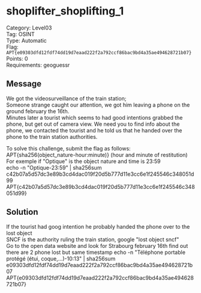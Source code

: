 # shoplifter_shoplifting_1

Category: Level03  
Tag: OSINT  
Type: Automatic  
Flag: `APT{e09303dfd12fdf74dd19d7eaad222f2a792ccf86bac9bd4a35ae494628721b07}`  
Points: 0  
Requirements: geoguessr  

## Message
We got the videosurveillance of the train station;  
Someone strange caught our attention, we got him leaving a phone on the ground february the 16th.  
Minutes later a tourist which seems to had good intentions grabbed the phone, but get out of camera view.
We need you to find info about the phone, we contacted the tourist and he told us that he handed over the phone to the train station authorities.  

To solve this challenge, submit the flag as follows: APT{sha256(object_nature-hour:minute)}  (hour and minute of restitution)
For exemple if "Optique" is the object nature and time is 23:59  
echo -n "Optique-23:59" | sha256sum  
c42b07a5d57dc3e89b3cd4dac019f20d5b777d11e3cc6e1f245546c348051d99  
APT{c42b07a5d57dc3e89b3cd4dac019f20d5b777d11e3cc6e1f245546c348051d99}  

## Solution
If the tourist had goog intention he probably handed the phone over to the lost object  
SNCF is the authority ruling the train station, google "lost object sncf"  
Go to the open data website and look for Strabourg february 16th find out there are 2 phone lost but same timestamp
echo -n "Téléphone portable protégé (étui, coque,…)-10:13" | sha256sum
e09303dfd12fdf74dd19d7eaad222f2a792ccf86bac9bd4a35ae494628721b07
APT{e09303dfd12fdf74dd19d7eaad222f2a792ccf86bac9bd4a35ae494628721b07}
